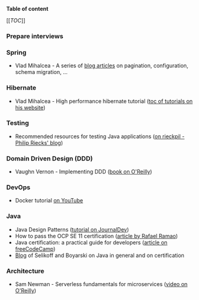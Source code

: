 **Table of content**

[[_TOC_]]

### Prepare interviews

### Spring

* Vlad Mihalcea - A series of [blog articles](https://vladmihalcea.com/tutorials/spring/) on pagination, configuration, schema migration, ...

### Hibernate

* Vlad Mihalcea - High performance hibernate tutorial ([toc of tutorials on his website](https://vladmihalcea.com/tutorials/hibernate/))

### Testing

* Recommended resources for testing Java applications ([on rieckpil - Philip Riecks' blog](https://rieckpil.de/recommended-resources-for-testing-java-applications/))

### Domain Driven Design (DDD)

* Vaughn Vernon - Implementing DDD ([book on O'Reilly](https://learning.oreilly.com/library/view/implementing-domain-driven-design/9780133039900/))

### DevOps

* Docker tutorial [on YouTube](https://www.youtube.com/watch?v=fqMOX6JJhGo)

### Java

* Java Design Patterns ([tutorial on JournalDev](https://www.journaldev.com/1827/java-design-patterns-example-tutorial))
* How to pass the OCP SE 11 certification ([article by Rafael Ramao](https://blog.avenuecode.com/how-to-pass-the-ocp-java-se-11-certification))
* Java certification: a practical guide for developers ([article on freeCodeCamp](https://www.freecodecamp.org/news/how-to-pass-oracles-java-certifications-a-practical-guide-for-developers-e9b607ba6173/))
* [Blog](https://www.selikoff.net/) of Selikoff and Boyarski on Java in general and on certification

### Architecture

* Sam Newman - Serverless fundamentals for microservices ([video on O'Reilly](https://learning.oreilly.com/videos/serverless-fundamentals-for/9781492039006/))